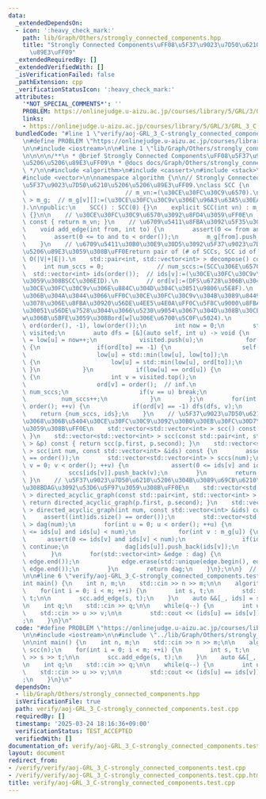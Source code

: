 ```yaml
---
data:
  _extendedDependsOn:
  - icon: ':heavy_check_mark:'
    path: lib/Graph/Others/strongly_connected_components.hpp
    title: "Strongly Connected Components\uFF08\u5F37\u9023\u7D50\u6210\u5206\u5206\
      \u89E3\uFF09"
  _extendedRequiredBy: []
  _extendedVerifiedWith: []
  _isVerificationFailed: false
  _pathExtension: cpp
  _verificationStatusIcon: ':heavy_check_mark:'
  attributes:
    '*NOT_SPECIAL_COMMENTS*': ''
    PROBLEM: https://onlinejudge.u-aizu.ac.jp/courses/library/5/GRL/3/GRL_3_C
    links:
    - https://onlinejudge.u-aizu.ac.jp/courses/library/5/GRL/3/GRL_3_C
  bundledCode: "#line 1 \"verify/aoj-GRL_3_C-strongly_connected_components.test.cpp\"\
    \n#define PROBLEM \"https://onlinejudge.u-aizu.ac.jp/courses/library/5/GRL/3/GRL_3_C\"\
    \n\n#include <iostream>\n\n#line 1 \"lib/Graph/Others/strongly_connected_components.hpp\"\
    \n\n\n\n/**\n * @brief Strongly Connected Components\uFF08\u5F37\u9023\u7D50\u6210\
    \u5206\u5206\u89E3\uFF09\n * @docs docs/Graph/Others/strongly_connected_components.md\n\
    \ */\n\n#include <algorithm>\n#include <cassert>\n#include <stack>\n#include <utility>\n\
    #include <vector>\n\nnamespace algorithm {\n\n// Strongly Connected Components\uFF08\
    \u5F37\u9023\u7D50\u6210\u5206\u5206\u89E3\uFF09.\nclass SCC {\n    int m_vn;\
    \                            // m_vn:=(\u30CE\u30FC\u30C9\u6570).\n    std::vector<std::vector<int>\
    \ > m_g;  // m_g[v][]:=(\u30CE\u30FC\u30C9v\u306E\u96A3\u63A5\u30EA\u30B9\u30C8\
    ).\n\npublic:\n    SCC() : SCC(0) {}\n    explicit SCC(int vn) : m_vn(vn), m_g(vn)\
    \ {}\n\n    // \u30CE\u30FC\u30C9\u6570\u3092\u8FD4\u3059\uFF0E\n    int order()\
    \ const { return m_vn; }\n    // \u6709\u5411\u8FBA\u3092\u5F35\u308B\uFF0E\n\
    \    void add_edge(int from, int to) {\n        assert(0 <= from and from < order());\n\
    \        assert(0 <= to and to < order());\n        m_g[from].push_back(to);\n\
    \    }\n    // \u6709\u5411\u30B0\u30E9\u30D5\u3092\u5F37\u9023\u7D50\u6210\u5206\
    \u5206\u89E3\u3059\u308B\uFF0Ereturn pair of (# of SCCs, SCC id of each nodes).\
    \ O(|V|+|E|).\n    std::pair<int, std::vector<int> > decompose() const {\n   \
    \     int num_sccs = 0;               // num_sccs:=(SCC\u306E\u6570).\n      \
    \  std::vector<int> ids(order());  // ids[v]:=(\u30CE\u30FC\u30C9v\u304C\u5C5E\
    \u3059\u308BSCC\u306EID).\n        // ord[v]:=(DFS\u6728\u306B\u304A\u3051\u308B\
    \u30CE\u30FC\u30C9v\u306E\u884C\u304D\u304C\u3051\u9806\u5E8F).\n        // low[v]:=(DFS\u6728\
    \u306B\u304A\u3044\u3066\uFF0C\u30CE\u30FC\u30C9v\u304B\u3089\u8449\u65B9\u5411\
    \u3078\u306E\u8FBA\u30920\u56DE\u4EE5\u4E0A\uFF0C\u5F8C\u9000\u8FBA\u3092\u9AD8\
    \u30051\u56DE\u7528\u3044\u3066\u5230\u9054\u3067\u304D\u308B\u30CE\u30FC\u30C9\
    w\u306B\u5BFE\u3059\u308Bord[w]\u306E\u6700\u5C0F\u5024).\n        std::vector<int>\
    \ ord(order(), -1), low(order());\n        int now = 0;\n        std::stack<int>\
    \ visited;\n        auto dfs = [&](auto self, int u) -> void {\n            ord[u]\
    \ = low[u] = now++;\n            visited.push(u);\n            for(int to : m_g[u])\
    \ {\n                if(ord[to] == -1) {\n                    self(self, to);\n\
    \                    low[u] = std::min(low[u], low[to]);\n                } else\
    \ {\n                    low[u] = std::min(low[u], ord[to]);\n               \
    \ }\n            }\n            if(low[u] == ord[u]) {\n                while(true)\
    \ {\n                    int v = visited.top();\n                    visited.pop();\n\
    \                    ord[v] = order();  // inf.\n                    ids[v] =\
    \ num_sccs;\n                    if(v == u) break;\n                }\n      \
    \          num_sccs++;\n            }\n        };\n        for(int v = 0; v <\
    \ order(); ++v) {\n            if(ord[v] == -1) dfs(dfs, v);\n        }\n    \
    \    return {num_sccs, ids};\n    }\n    // \u5F37\u9023\u7D50\u6210\u5206\u3054\
    \u3068\u306B\u5404\u30CE\u30FC\u30C9\u3092\u30B0\u30EB\u30FC\u30D7\u5206\u3051\
    \u3059\u308B\uFF0E\n    std::vector<std::vector<int> > scc() const { return scc(decompose());\
    \ }\n    std::vector<std::vector<int> > scc(const std::pair<int, std::vector<int>\
    \ > &p) const { return scc(p.first, p.second); }\n    std::vector<std::vector<int>\
    \ > scc(int num, const std::vector<int> &ids) const {\n        assert((int)ids.size()\
    \ == order());\n        std::vector<std::vector<int> > sccs(num);\n        for(int\
    \ v = 0; v < order(); ++v) {\n            assert(0 <= ids[v] and ids[v] < num);\n\
    \            sccs[ids[v]].push_back(v);\n        }\n        return sccs;\n   \
    \ }\n    // \u5F37\u9023\u7D50\u6210\u5206\u304B\u3089\u69CB\u6210\u3055\u308C\
    \u308BDAG\u3092\u53D6\u5F97\u3059\u308B\uFF0E\n    std::vector<std::vector<int>\
    \ > directed_acyclic_graph(const std::pair<int, std::vector<int> > &p) const {\
    \ return directed_acyclic_graph(p.first, p.second); }\n    std::vector<std::vector<int>\
    \ > directed_acyclic_graph(int num, const std::vector<int> &ids) const {\n   \
    \     assert((int)ids.size() == order());\n        std::vector<std::vector<int>\
    \ > dag(num);\n        for(int u = 0; u < order(); ++u) {\n            assert(0\
    \ <= ids[u] and ids[u] < num);\n            for(int v : m_g[u]) {\n          \
    \      assert(0 <= ids[v] and ids[v] < num);\n                if(ids[v] == ids[u])\
    \ continue;\n                dag[ids[u]].push_back(ids[v]);\n            }\n \
    \       }\n        for(std::vector<int> &edge : dag) {\n            std::sort(edge.begin(),\
    \ edge.end());\n            edge.erase(std::unique(edge.begin(), edge.end()),\
    \ edge.end());\n        }\n        return dag;\n    }\n};\n\n}  // namespace algorithm\n\
    \n\n#line 6 \"verify/aoj-GRL_3_C-strongly_connected_components.test.cpp\"\n\n\
    int main() {\n    int n, m;\n    std::cin >> n >> m;\n\n    algorithm::SCC scc(n);\n\
    \    for(int i = 0; i < m; ++i) {\n        int s, t;\n        std::cin >> s >>\
    \ t;\n\n        scc.add_edge(s, t);\n    }\n    auto &&[_, ids] = scc.decompose();\n\
    \n    int q;\n    std::cin >> q;\n\n    while(q--) {\n        int u, v;\n    \
    \    std::cin >> u >> v;\n\n        std::cout << (ids[u] == ids[v]) << \"\\n\"\
    ;\n    }\n}\n"
  code: "#define PROBLEM \"https://onlinejudge.u-aizu.ac.jp/courses/library/5/GRL/3/GRL_3_C\"\
    \n\n#include <iostream>\n\n#include \"../lib/Graph/Others/strongly_connected_components.hpp\"\
    \n\nint main() {\n    int n, m;\n    std::cin >> n >> m;\n\n    algorithm::SCC\
    \ scc(n);\n    for(int i = 0; i < m; ++i) {\n        int s, t;\n        std::cin\
    \ >> s >> t;\n\n        scc.add_edge(s, t);\n    }\n    auto &&[_, ids] = scc.decompose();\n\
    \n    int q;\n    std::cin >> q;\n\n    while(q--) {\n        int u, v;\n    \
    \    std::cin >> u >> v;\n\n        std::cout << (ids[u] == ids[v]) << \"\\n\"\
    ;\n    }\n}\n"
  dependsOn:
  - lib/Graph/Others/strongly_connected_components.hpp
  isVerificationFile: true
  path: verify/aoj-GRL_3_C-strongly_connected_components.test.cpp
  requiredBy: []
  timestamp: '2025-03-24 18:16:36+09:00'
  verificationStatus: TEST_ACCEPTED
  verifiedWith: []
documentation_of: verify/aoj-GRL_3_C-strongly_connected_components.test.cpp
layout: document
redirect_from:
- /verify/verify/aoj-GRL_3_C-strongly_connected_components.test.cpp
- /verify/verify/aoj-GRL_3_C-strongly_connected_components.test.cpp.html
title: verify/aoj-GRL_3_C-strongly_connected_components.test.cpp
---
```

